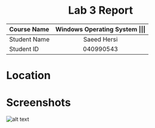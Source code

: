 <center> <h1> Lab 3 Report</h1> </center>

| **Course Name**  | **Windows Operating System \|\|\|**| 
|:-------------| :-----------------------------:|
|Student Name  | Saeed Hersi                    |
|Student ID    | 040990543                    |


# Location 
# Screenshots
![alt text](https://https://github.com/hers0080/W21CST8242_SaeedHersi/edit/Report_Lab3/Lab03-00.png)
